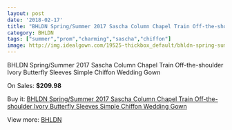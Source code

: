```yaml
---
layout: post
date: '2018-02-17'
title: "BHLDN Spring/Summer 2017 Sascha Column Chapel Train Off-the-shoulder Ivory Butterfly Sleeves Simple Chiffon Wedding Gown"
category: BHLDN
tags: ["summer","prom","charming","sascha","chiffon"]
image: http://img.idealgown.com/19525-thickbox_default/bhldn-spring-summer-2017-sascha-column-chapel-train-off-the-shoulder-ivory-butterfly-sleeves-simple-chiffon-wedding-gown.jpg
---
```

BHLDN Spring/Summer 2017 Sascha Column Chapel Train Off-the-shoulder Ivory Butterfly Sleeves Simple Chiffon Wedding Gown

On Sales: **$209.98**
<a href="https://www.idealgown.com/en/bhldn/7633-bhldn-spring-summer-2017-sascha-column-chapel-train-off-the-shoulder-ivory-butterfly-sleeves-simple-chiffon-wedding-gown.html"><amp-img layout="responsive" width="600" height="600" src="//img.idealgown.com/19525-thickbox_default/bhldn-spring-summer-2017-sascha-column-chapel-train-off-the-shoulder-ivory-butterfly-sleeves-simple-chiffon-wedding-gown.jpg" alt="BHLDN Spring/Summer 2017 Sascha Column Chapel Train Off-the-shoulder Ivory Butterfly Sleeves Simple Chiffon Wedding Gown 0" /></a>
<a href="https://www.idealgown.com/en/bhldn/7633-bhldn-spring-summer-2017-sascha-column-chapel-train-off-the-shoulder-ivory-butterfly-sleeves-simple-chiffon-wedding-gown.html"><amp-img layout="responsive" width="600" height="600" src="//img.idealgown.com/19527-thickbox_default/bhldn-spring-summer-2017-sascha-column-chapel-train-off-the-shoulder-ivory-butterfly-sleeves-simple-chiffon-wedding-gown.jpg" alt="BHLDN Spring/Summer 2017 Sascha Column Chapel Train Off-the-shoulder Ivory Butterfly Sleeves Simple Chiffon Wedding Gown 1" /></a>
<a href="https://www.idealgown.com/en/bhldn/7633-bhldn-spring-summer-2017-sascha-column-chapel-train-off-the-shoulder-ivory-butterfly-sleeves-simple-chiffon-wedding-gown.html"><amp-img layout="responsive" width="600" height="600" src="//img.idealgown.com/19526-thickbox_default/bhldn-spring-summer-2017-sascha-column-chapel-train-off-the-shoulder-ivory-butterfly-sleeves-simple-chiffon-wedding-gown.jpg" alt="BHLDN Spring/Summer 2017 Sascha Column Chapel Train Off-the-shoulder Ivory Butterfly Sleeves Simple Chiffon Wedding Gown 2" /></a>

Buy it: [BHLDN Spring/Summer 2017 Sascha Column Chapel Train Off-the-shoulder Ivory Butterfly Sleeves Simple Chiffon Wedding Gown](https://www.idealgown.com/en/bhldn/7633-bhldn-spring-summer-2017-sascha-column-chapel-train-off-the-shoulder-ivory-butterfly-sleeves-simple-chiffon-wedding-gown.html "BHLDN Spring/Summer 2017 Sascha Column Chapel Train Off-the-shoulder Ivory Butterfly Sleeves Simple Chiffon Wedding Gown")

View more: [BHLDN](https://www.idealgown.com/en/149-bhldn "BHLDN")